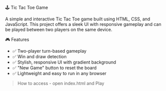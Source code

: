  🕹️ Tic Tac Toe Game

A simple and interactive Tic Tac Toe game built using HTML, CSS, and JavaScript. This project offers a sleek UI with responsive gameplay and can be played between two players on the same device.

 🎮 Features

- ✅ Two-player turn-based gameplay
- ✅ Win and draw detection
- ✅ Stylish, responsive UI with gradient background
- ✅ "New Game" button to reset the board
- ✅ Lightweight and easy to run in any browser

> How to access 
	- open index.html and Play